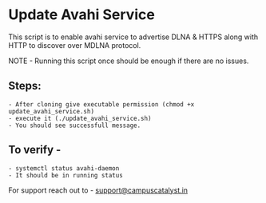# Update Avahi Service

This script is to enable avahi service to advertise DLNA & HTTPS along with HTTP to discover over MDLNA protocol. 

NOTE - Running this script once should be enough if there are no issues. 

Steps: 
-----
    - After cloning give executable permission (chmod +x update_avahi_service.sh) 
    - execute it (./update_avahi_service.sh)
    - You should see successfull message. 


To verify - 
----
    - systemctl status avahi-daemon
    - It should be in running status


For support reach out to - support@campuscatalyst.in

